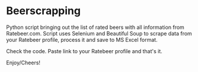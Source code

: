 # Beerscrapping

Python script bringing out the list of rated beers with all information from Ratebeer.com. 
Script uses Selenium and Beautiful Soup to scrape data from your Ratebeer profile, process it and save to MS Excel format.

Check the code. Paste link to your Ratebeer profile and that's it.

Enjoy/Cheers!
